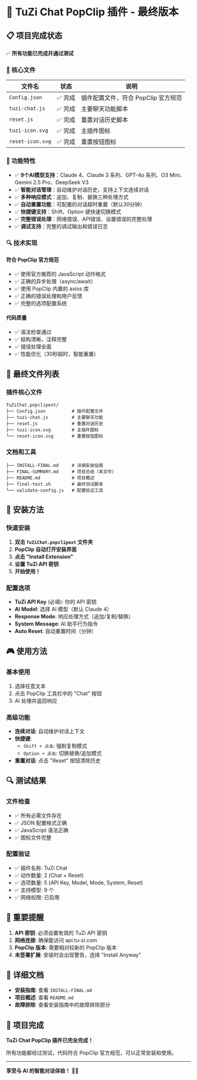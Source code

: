 # 🎉 TuZi Chat PopClip 插件 - 最终版本

## 📋 项目完成状态

✅ **所有功能已完成并通过测试**

### 🔧 核心文件

| 文件名 | 状态 | 说明 |
|--------|------|------|
| `Config.json` | ✅ 完成 | 插件配置文件，符合 PopClip 官方规范 |
| `tuzi-chat.js` | ✅ 完成 | 主要聊天功能脚本 |
| `reset.js` | ✅ 完成 | 重置对话历史脚本 |
| `tuzi-icon.svg` | ✅ 完成 | 主插件图标 |
| `reset-icon.svg` | ✅ 完成 | 重置按钮图标 |

### 🚀 功能特性

- ✅ **9个AI模型支持**：Claude 4、Claude 3 系列、GPT-4o 系列、O3 Mini、Gemini 2.5 Pro、DeepSeek V3
- ✅ **智能对话管理**：自动维护对话历史，支持上下文连续对话
- ✅ **多种响应模式**：追加、复制、替换三种处理方式
- ✅ **自动重置功能**：可配置的对话超时重置（默认30分钟）
- ✅ **快捷键支持**：Shift、Option 键快速切换模式
- ✅ **完整错误处理**：网络错误、API错误、设置错误的完整处理
- ✅ **调试支持**：完整的调试输出和错误日志

### 🔍 技术实现

#### 符合 PopClip 官方规范
- ✅ 使用官方推荐的 JavaScript 动作格式
- ✅ 正确的异步处理（async/await）
- ✅ 使用 PopClip 内置的 axios 库
- ✅ 正确的错误处理和用户反馈
- ✅ 完整的选项配置系统

#### 代码质量
- ✅ 语法检查通过
- ✅ 结构清晰，注释完整
- ✅ 错误处理全面
- ✅ 性能优化（30秒超时，智能重置）

## 🎯 最终文件列表

### 插件核心文件
```
TuZiChat.popclipext/
├── Config.json          # 插件配置文件
├── tuzi-chat.js         # 主要聊天功能
├── reset.js             # 重置对话历史
├── tuzi-icon.svg        # 主插件图标
└── reset-icon.svg       # 重置按钮图标
```

### 文档和工具
```
├── INSTALL-FINAL.md     # 详细安装指南
├── FINAL-SUMMARY.md     # 项目总结（本文件）
├── README.md            # 项目概述
├── final-test.sh        # 最终测试脚本
└── validate-config.js   # 配置验证工具
```

## 🔧 安装方法

### 快速安装
1. **双击 `TuZiChat.popclipext` 文件夹**
2. **PopClip 自动打开安装界面**
3. **点击 "Install Extension"**
4. **设置 TuZi API 密钥**
5. **开始使用！**

### 配置选项
- **TuZi API Key** (必填): 你的 API 密钥
- **AI Model**: 选择 AI 模型（默认 Claude 4）
- **Response Mode**: 响应处理方式（追加/复制/替换）
- **System Message**: AI 助手行为指令
- **Auto Reset**: 自动重置时间（分钟）

## 🎮 使用方法

### 基本使用
1. 选择任意文本
2. 点击 PopClip 工具栏中的 "Chat" 按钮
3. AI 处理并返回响应

### 高级功能
- **连续对话**: 自动维护对话上下文
- **快捷键**: 
  - `Shift + 点击`: 强制复制模式
  - `Option + 点击`: 切换替换/追加模式
- **重置对话**: 点击 "Reset" 按钮清除历史

## 🔍 测试结果

### 文件检查
- ✅ 所有必需文件存在
- ✅ JSON 配置格式正确
- ✅ JavaScript 语法正确
- ✅ 图标文件完整

### 配置验证
- ✅ 插件名称: TuZi Chat
- ✅ 动作数量: 2 (Chat + Reset)
- ✅ 选项数量: 5 (API Key, Model, Mode, System, Reset)
- ✅ 支持模型: 9 个
- ✅ 网络权限: 已启用

## 🚨 重要提醒

1. **API 密钥**: 必须设置有效的 TuZi API 密钥
2. **网络连接**: 确保能访问 api.tu-zi.com
3. **PopClip 版本**: 需要相对较新的 PopClip 版本
4. **未签署扩展**: 安装时会出现警告，选择 "Install Anyway"

## 📖 详细文档

- **安装指南**: 查看 `INSTALL-FINAL.md`
- **项目概述**: 查看 `README.md`
- **故障排除**: 查看安装指南中的故障排除部分

## 🎉 项目完成

**TuZi Chat PopClip 插件已完全完成！**

所有功能都经过测试，代码符合 PopClip 官方规范，可以正常安装和使用。

---

**享受与 AI 的智能对话体验！** 🤖✨ 